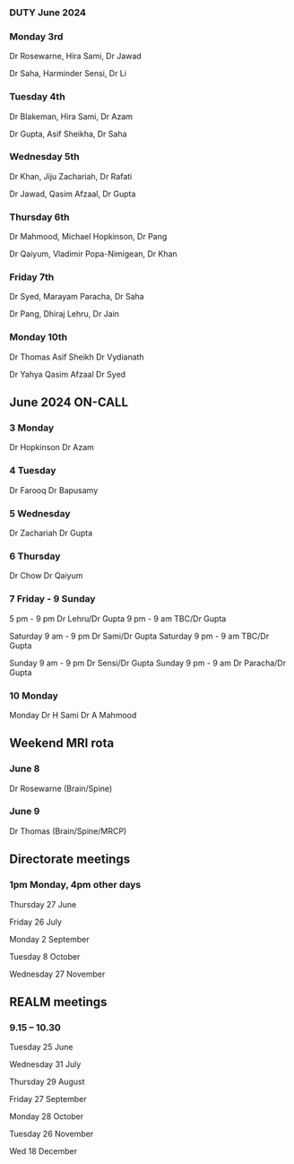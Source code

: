 

### DUTY June 2024

### Monday 3rd
Dr Rosewarne, Hira Sami, Dr Jawad

Dr Saha, Harminder Sensi, Dr Li

### Tuesday 4th
Dr Blakeman, Hira Sami, Dr Azam

Dr Gupta, Asif Sheikha, Dr Saha

### Wednesday 5th
Dr Khan, Jiju Zachariah, Dr Rafati

Dr Jawad, Qasim Afzaal, Dr Gupta

### Thursday 6th
Dr Mahmood, Michael Hopkinson, Dr Pang

Dr Qaiyum, Vladimir Popa-Nimigean, Dr Khan


### Friday 7th
Dr Syed, Marayam Paracha, Dr Saha

Dr Pang, Dhiraj Lehru, Dr Jain

### Monday 10th
Dr Thomas Asif Sheikh Dr Vydianath

Dr Yahya Qasim Afzaal Dr Syed



## June 2024 ON-CALL


### 3 Monday				
Dr Hopkinson	Dr Azam

### 4	Tuesday			
Dr Farooq	Dr Bapusamy

### 5	Wednesday			
Dr Zachariah	Dr Gupta

### 6	Thursday 
Dr Chow		Dr Qaiyum

### 7	Friday - 9 Sunday
5 pm - 9 pm	Dr Lehru/Dr Gupta
9 pm - 9 am	TBC/Dr Gupta

Saturday 9 am - 9 pm	Dr Sami/Dr Gupta
Saturday 9 pm - 9 am 	TBC/Dr Gupta

Sunday 9 am - 9 pm	Dr Sensi/Dr Gupta
Sunday 9 pm - 9 am	Dr Paracha/Dr Gupta

###  10	Monday
Monday	Dr H Sami	Dr A Mahmood



## Weekend MRI rota
		

### June 8

Dr Rosewarne	(Brain/Spine)

### June 9

Dr Thomas	(Brain/Spine/MRCP)




## Directorate meetings  
### 1pm Monday, 4pm other days


Thursday 27 June

Friday 26 July

Monday 2 September

Tuesday 8 October

Wednesday 27 November


## REALM meetings
### 9.15 – 10.30


Tuesday 25 June 	

Wednesday 31 July 	

Thursday 29 August	

Friday 27 September

Monday 28 October  

Tuesday 26 November		

Wed 18 December	




